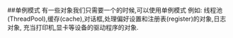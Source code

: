 ##单例模式
有一些对象我们只需要一个的时候,可以使用单例模式
例如:
线程池(ThreadPool),缓存(cache),对话框,处理偏好设置和注册表(register)的对象,日志对象,
充当打印机,显卡等设备的驱动程序的对象.
